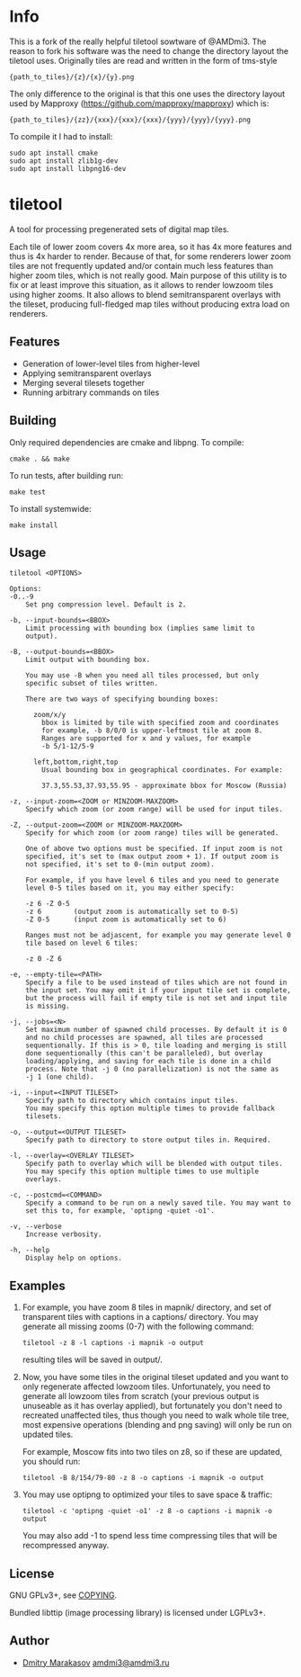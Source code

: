 # Info

This is a fork of the really helpful tiletool sowtware of @AMDmi3.
The reason to fork his software was the need to change the directory layout the tiletool uses.
Originally tiles are read and written in the form of tms-style
```
{path_to_tiles}/{z}/{x}/{y}.png
```

The only difference to the original is that this one uses the directory layout used by Mapproxy (https://github.com/mapproxy/mapproxy) which is:
```
{path_to_tiles}/{zz}/{xxx}/{xxx}/{xxx}/{yyy}/{yyy}/{yyy}.png
```

To compile it I had to install:
```
sudo apt install cmake
sudo apt install zlib1g-dev
sudo apt install libpng16-dev
```


# tiletool

A tool for processing pregenerated sets of digital map tiles.

Each tile of lower zoom covers 4x more area, so it has 4x more features
and thus is 4x harder to render. Because of that, for some renderers
lower zoom tiles are not frequently updated and/or contain much less
features than higher zoom tiles, which is not really good. Main purpose
of this utility is to fix or at least improve this situation, as it
allows to render lowzoom tiles using higher zooms. It also allows to
blend semitransparent overlays with the tileset, producing full-fledged
map tiles without producing extra load on renderers.

## Features

- Generation of lower-level tiles from higher-level
- Applying semitransparent overlays
- Merging several tilesets together
- Running arbitrary commands on tiles

## Building

Only required dependencies are cmake and libpng. To compile:

    cmake . && make

To run tests, after building run:

    make test

To install systemwide:

    make install

## Usage

```
tiletool <OPTIONS>

Options:
-0..-9
    Set png compression level. Default is 2.

-b, --input-bounds=<BBOX>
    Limit processing with bounding box (implies same limit to
    output).

-B, --output-bounds=<BBOX>
    Limit output with bounding box.

    You may use -B when you need all tiles processed, but only
    specific subset of tiles written.

    There are two ways of specifying bounding boxes:

      zoom/x/y
        bbox is limited by tile with specified zoom and coordinates
        for example, -b 8/0/0 is upper-leftmost tile at zoom 8.
        Ranges are supported for x and y values, for example
        -b 5/1-12/5-9

      left,bottom,right,top
        Usual bounding box in geographical coordinates. For example:

        37.3,55.53,37.93,55.95 - approximate bbox for Moscow (Russia)

-z, --input-zoom=<ZOOM or MINZOOM-MAXZOOM>
    Specify which zoom (or zoom range) will be used for input tiles.

-Z, --output-zoom=<ZOOM or MINZOOM-MAXZOOM>
    Specify for which zoom (or zoom range) tiles will be generated.

    One of above two options must be specified. If input zoom is not
    specified, it's set to (max output zoom + 1). If output zoom is
    not specified, it's set to 0-(min output zoom).

    For example, if you have level 6 tiles and you need to generate
    level 0-5 tiles based on it, you may either specify:

    -z 6 -Z 0-5
    -z 6        (output zoom is automatically set to 0-5)
    -Z 0-5      (input zoom is automatically set to 6)

    Ranges must not be adjascent, for example you may generate level 0
    tile based on level 6 tiles:

    -z 0 -Z 6

-e, --empty-tile=<PATH>
    Specify a file to be used instead of tiles which are not found in
    the input set. You may omit it if your input tile set is complete,
    but the process will fail if empty tile is not set and input tile
    is missing.

-j, --jobs=<N>
    Set maximum number of spawned child processes. By default it is 0
    and no child processes are spawned, all tiles are processed
    sequentionally. If this is > 0, tile loading and merging is still
    done sequentionally (this can't be paralleled), but overlay
    loading/applying, and saving for each tile is done in a child
    process. Note that -j 0 (no parallelization) is not the same as
    -j 1 (one child).

-i, --input=<INPUT TILESET>
    Specify path to directory which contains input tiles.
    You may specify this option multiple times to provide fallback
    tilesets.

-o, --output=<OUTPUT TILESET>
    Specify path to directory to store output tiles in. Required.

-l, --overlay=<OVERLAY TILESET>
    Specify path to overlay which will be blended with output tiles.
    You may specify this option multiple times to use multiple
    overlays.

-c, --postcmd=<COMMAND>
    Specify a command to be run on a newly saved tile. You may want to
    set this to, for example, 'optipng -quiet -o1'.

-v, --verbose
    Increase verbosity.

-h, --help
    Display help on options.
```

## Examples

1. For example, you have zoom 8 tiles in mapnik/ directory, and set
   of transparent tiles with captions in a captions/ directory. You may
   generate all missing zooms (0-7) with the following command:

       tiletool -z 8 -l captions -i mapnik -o output

   resulting tiles will be saved in output/.

2. Now, you have some tiles in the original tileset updated and you want
   to only regenerate affected lowzoom tiles. Unfortunately, you need to
   generate all lowzoom tiles from scratch (your previous output is
   unuseable as it has overlay applied), but fortunately you don't need to
   recreated unaffected tiles, thus though you need to walk whole tile tree,
   most expensive operations (blending and png saving) will only be run on
   updated tiles.

   For example, Moscow fits into two tiles on z8, so if these are updated,
   you should run:

       tiletool -B 8/154/79-80 -z 8 -o captions -i mapnik -o output

3. You may use optipng to optimized your tiles to save space & traffic:

       tiletool -c 'optipng -quiet -o1' -z 8 -o captions -i mapnik -o output

   You may also add -1 to spend less time compressing tiles that will
   be recompressed anyway.

## License

GNU GPLv3+, see [COPYING](COPYING).

Bundled libttip (image processing library) is licensed under LGPLv3+.

## Author

* [Dmitry Marakasov](https://github.com/AMDmi3) <amdmi3@amdmi3.ru>
